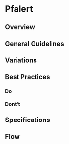 # Pfalert

## Overview

## General Guidelines

## Variations

## Best Practices

### Do

### Dont't

## Specifications

## Flow
